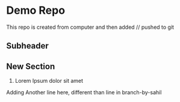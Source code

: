 # Demo Repo

This repo is created from computer and then added // pushed to git

## Subheader

## New Section

1. Lorem Ipsum dolor sit amet

Adding Another line here, different than line in branch-by-sahil
